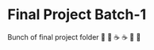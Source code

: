 # Final Project Batch-1

Bunch of final project folder :dancer: :dancer: :coffee: :coffee: :pizza: :pizza:
